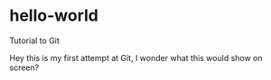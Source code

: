 # hello-world
Tutorial to Git

Hey this is my first attempt at Git, 
I wonder what this would show on screen?
